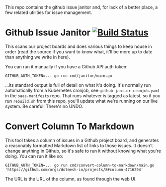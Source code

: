 This repo contains the github issue janitor and, for lack of a better place, a few related utilities for issue management.

# Github Issue Janitor [![Build Status](https://drone.app.cloud.dotscience.net/api/badges/dotmesh-io/github-issue-janitor/status.svg)](https://drone.app.cloud.dotscience.net/dotmesh-io/github-issue-janitor)

This scans our project boards and does various things to keep house in order (read the source if you want to know what, it'll be more up to date than anything we write in here).

You can run it manually if you have a Github API auth token:

```shell
GITHUB_AUTH_TOKEN=... go run cmd/janitor/main.go
```

...its standard output is full of detail on what it's doing. It's
normally run automatically from a Kubernetes cronjob, see
`github-janitor-cronjob.yaml` in the `saas-manifests` repo. That runs
whatever is tagged as latest, so if you run `rebuild.sh` from this
repo, you'll update what we're running on our live system. Be careful!
There's no UNDO.

# Convert Column To Markdown

This tool takes a column of issues in a Github project board, and
generates a reasonably formatted Markdown list of links to those
issues. It doesn't change anything in Github, so it's safe to run it
without knowing what you're doing. You can run it like so:

```shell
GITHUB_AUTH_TOKEN=... go run cmd/convert-column-to-markdown/main.go 'https://github.com/orgs/dotmesh-io/projects/8#column-4716294'
```

The URL is the URL of the column, as found through the web UI.
